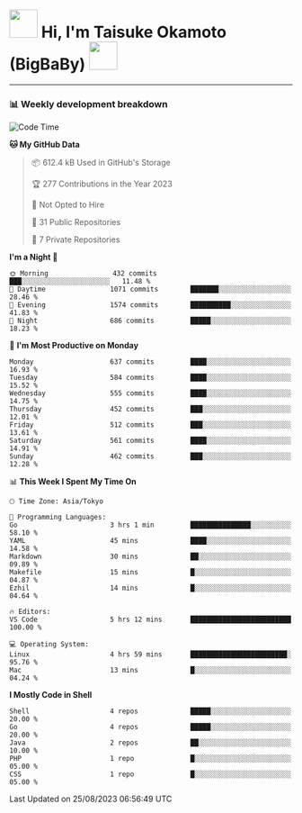 <!-- Title -->
<h1>
    <img src="https://media.tenor.com/TlyRveJkgo4AAAAi/cloud-cloud-strife.gif" width="50"/> 
    Hi, I'm Taisuke Okamoto (BigBaBy) 
    <img src="https://media.tenor.com/TlyRveJkgo4AAAAi/cloud-cloud-strife.gif" width="50"/>
</h1>

---

<h3> 📊 Weekly development breakdown </h3>
<!-- waka-readme-stats -->

<!--START_SECTION:waka-->
![Code Time](http://img.shields.io/badge/Code%20Time-1%2C607%20hrs%2050%20mins-blue)

**🐱 My GitHub Data** 

> 📦 612.4 kB Used in GitHub's Storage 
 > 
> 🏆 277 Contributions in the Year 2023
 > 
> 🚫 Not Opted to Hire
 > 
> 📜 31 Public Repositories 
 > 
> 🔑 7 Private Repositories 
 > 
**I'm a Night 🦉** 

```text
🌞 Morning                432 commits         ███░░░░░░░░░░░░░░░░░░░░░░   11.48 % 
🌆 Daytime                1071 commits        ███████░░░░░░░░░░░░░░░░░░   28.46 % 
🌃 Evening                1574 commits        ██████████░░░░░░░░░░░░░░░   41.83 % 
🌙 Night                  686 commits         █████░░░░░░░░░░░░░░░░░░░░   18.23 % 
```
📅 **I'm Most Productive on Monday** 

```text
Monday                   637 commits         ████░░░░░░░░░░░░░░░░░░░░░   16.93 % 
Tuesday                  584 commits         ████░░░░░░░░░░░░░░░░░░░░░   15.52 % 
Wednesday                555 commits         ████░░░░░░░░░░░░░░░░░░░░░   14.75 % 
Thursday                 452 commits         ███░░░░░░░░░░░░░░░░░░░░░░   12.01 % 
Friday                   512 commits         ███░░░░░░░░░░░░░░░░░░░░░░   13.61 % 
Saturday                 561 commits         ████░░░░░░░░░░░░░░░░░░░░░   14.91 % 
Sunday                   462 commits         ███░░░░░░░░░░░░░░░░░░░░░░   12.28 % 
```


📊 **This Week I Spent My Time On** 

```text
🕑︎ Time Zone: Asia/Tokyo

💬 Programming Languages: 
Go                       3 hrs 1 min         ███████████████░░░░░░░░░░   58.10 % 
YAML                     45 mins             ████░░░░░░░░░░░░░░░░░░░░░   14.58 % 
Markdown                 30 mins             ██░░░░░░░░░░░░░░░░░░░░░░░   09.89 % 
Makefile                 15 mins             █░░░░░░░░░░░░░░░░░░░░░░░░   04.87 % 
Ezhil                    14 mins             █░░░░░░░░░░░░░░░░░░░░░░░░   04.64 % 

🔥 Editors: 
VS Code                  5 hrs 12 mins       █████████████████████████   100.00 % 

💻 Operating System: 
Linux                    4 hrs 59 mins       ████████████████████████░   95.76 % 
Mac                      13 mins             █░░░░░░░░░░░░░░░░░░░░░░░░   04.24 % 
```

**I Mostly Code in Shell** 

```text
Shell                    4 repos             █████░░░░░░░░░░░░░░░░░░░░   20.00 % 
Go                       4 repos             █████░░░░░░░░░░░░░░░░░░░░   20.00 % 
Java                     2 repos             ██░░░░░░░░░░░░░░░░░░░░░░░   10.00 % 
PHP                      1 repo              █░░░░░░░░░░░░░░░░░░░░░░░░   05.00 % 
CSS                      1 repo              █░░░░░░░░░░░░░░░░░░░░░░░░   05.00 % 
```




 Last Updated on 25/08/2023 06:56:49 UTC
<!--END_SECTION:waka-->
